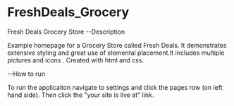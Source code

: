 # FreshDeals_Grocery

Fresh Deals Grocery Store
--Description

Example homepage for a Grocery Store called Fresh Deals. It demonstrates extensive styling and great use of elemental placement.It includes multiple pictures and icons . Created with html and css.

--How to run

To run the applicaiton navigate to settings and click the pages row (on left hand side). Then click the "your site is live at" link.
